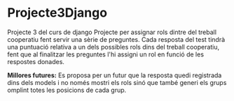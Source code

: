 # Projecte3Django
Projecte 3 del curs de django
Projecte per assignar rols dintre del treball cooperatiu fent servir una sèrie de preguntes. Cada resposta del test tindrà una puntuació relativa a un dels possibles rols dins del treball cooperatiu, fent que al finalitzar les preguntes l'hi assigni un rol en funció de les respostes donades.

**Millores futures:** Es proposa per un futur que la resposta quedi registrada dins dels models i no només mostri els rols sinó que també generi els grups omplint totes les posicions de cada grup.
